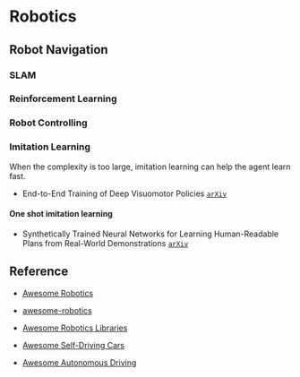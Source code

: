 # Robotics

## Robot Navigation

### SLAM

### Reinforcement Learning

### Robot Controlling

### Imitation Learning

When the complexity is too large, imitation learning can help the agent learn fast. 

* End-to-End Training of Deep Visuomotor Policies [`arXiv`](https://arxiv.org/abs/1504.00702)

#### One shot imitation learning

* Synthetically Trained Neural Networks for Learning Human-Readable Plans from Real-World Demonstrations [`arXiv`](https://arxiv.org/abs/1805.07054)


## Reference

* [Awesome Robotics](https://github.com/kiloreux/awesome-robotics)

* [awesome-robotics](https://github.com/ahundt/awesome-robotics)

* [Awesome Robotics Libraries](https://github.com/jslee02/awesome-robotics-libraries)

* [Awesome Self-Driving Cars](https://github.com/daohu527/awesome-self-driving-car)

* [Awesome Autonomous Driving](https://github.com/autonomousdrivingkr/Awesome-Autonomous-Driving)
